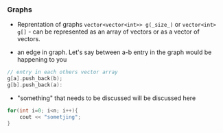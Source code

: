 ### Graphs

- Reprentation of graphs
``vector<vector<int>> g(_size_)`` or ``vector<int> g[]`` - can be represented as an array of vectors or as a vector of vectors.

- an edge in graph. Let's say between a-b entry in the graph would be happening to you

```c++
// entry in each others vector array
g[a].push_back(b);
g[b].push_back(a):
```

- "something" that needs to be discussed will be discussed here

```cpp
for(int i=0; i<n; i++){
    cout << "sometjing";
}
```